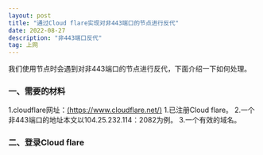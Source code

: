 ```yaml
---
layout: post
title: "通过Cloud flare实现对非443端口的节点进行反代"
date: 2022-08-27
description: "非443端口反代"
tag: 上网
--- 
```

我们使用节点时会遇到对非443端口的节点进行反代，下面介绍一下如何处理。
### 一、需要的材料
1.cloudflare网址：[(https://www.cloudflare.net/)](https://www.cloudflare.net/)
1.已注册Cloud flare。
2.一个非443端口的地址本文以104.25.232.114：2082为例。
3.一个有效的域名。
### 二、登录Cloud flare



